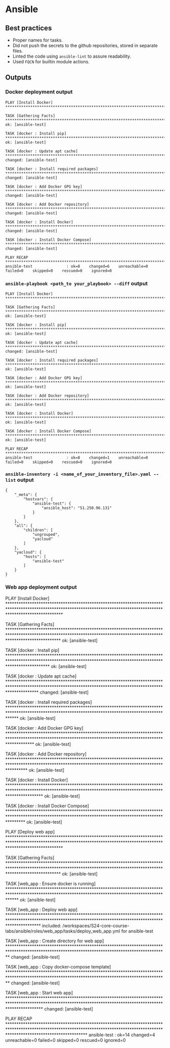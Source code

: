 # Ansible

## Best practices

 - Proper names for tasks.
 - Did not push the secrets to the github repositories, stored in separate files.
 - Linted the code using `ansible-lint` to assure readability.
 - Used `FQCN` for builtin module actions.


## Outputs

### Docker deployment output

```
PLAY [Install Docker] ********************************************************************************************************************************************************************

TASK [Gathering Facts] *******************************************************************************************************************************************************************
ok: [ansible-test]

TASK [docker : Install pip] **************************************************************************************************************************************************************
ok: [ansible-test]

TASK [docker : Update apt cache] *********************************************************************************************************************************************************
changed: [ansible-test]

TASK [docker : Install required packages] ************************************************************************************************************************************************
changed: [ansible-test]

TASK [docker : Add Docker GPG key] *******************************************************************************************************************************************************
changed: [ansible-test]

TASK [docker : Add Docker repository] ****************************************************************************************************************************************************
changed: [ansible-test]

TASK [docker : Install Docker] ***********************************************************************************************************************************************************
changed: [ansible-test]

TASK [docker : Install Docker Compose] ***************************************************************************************************************************************************
changed: [ansible-test]

PLAY RECAP *******************************************************************************************************************************************************************************
ansible-test               : ok=8    changed=6    unreachable=0    failed=0    skipped=0    rescued=0    ignored=0 
```


### `ansible-playbook <path_to your_playbook> --diff` output

```
PLAY [Install Docker] ********************************************************************************************************************************************************************

TASK [Gathering Facts] *******************************************************************************************************************************************************************
ok: [ansible-test]

TASK [docker : Install pip] **************************************************************************************************************************************************************
ok: [ansible-test]

TASK [docker : Update apt cache] *********************************************************************************************************************************************************
changed: [ansible-test]

TASK [docker : Install required packages] ************************************************************************************************************************************************
ok: [ansible-test]

TASK [docker : Add Docker GPG key] *******************************************************************************************************************************************************
ok: [ansible-test]

TASK [docker : Add Docker repository] ****************************************************************************************************************************************************
ok: [ansible-test]

TASK [docker : Install Docker] ***********************************************************************************************************************************************************
ok: [ansible-test]

TASK [docker : Install Docker Compose] ***************************************************************************************************************************************************
ok: [ansible-test]

PLAY RECAP *******************************************************************************************************************************************************************************
ansible-test               : ok=8    changed=1    unreachable=0    failed=0    skipped=0    rescued=0    ignored=0 
```


### `ansible-inventory -i <name_of_your_inventory_file>.yaml --list` output

```
{
    "_meta": {
        "hostvars": {
            "ansible-test": {
                "ansible_host": "51.250.96.131"
            }
        }
    },
    "all": {
        "children": [
            "ungrouped",
            "yacloud"
        ]
    },
    "yacloud": {
        "hosts": [
            "ansible-test"
        ]
    }
}
```

### Web app deployment output

PLAY [Install Docker] ************************************************************************************************************************************************************************

TASK [Gathering Facts] ***********************************************************************************************************************************************************************
ok: [ansible-test]

TASK [docker : Install pip] ******************************************************************************************************************************************************************
ok: [ansible-test]

TASK [docker : Update apt cache] *************************************************************************************************************************************************************
changed: [ansible-test]

TASK [docker : Install required packages] ****************************************************************************************************************************************************
ok: [ansible-test]

TASK [docker : Add Docker GPG key] ***********************************************************************************************************************************************************
ok: [ansible-test]

TASK [docker : Add Docker repository] ********************************************************************************************************************************************************
ok: [ansible-test]

TASK [docker : Install Docker] ***************************************************************************************************************************************************************
ok: [ansible-test]

TASK [docker : Install Docker Compose] *******************************************************************************************************************************************************
ok: [ansible-test]

PLAY [Deploy web app] ************************************************************************************************************************************************************************

TASK [Gathering Facts] ***********************************************************************************************************************************************************************
ok: [ansible-test]

TASK [web_app : Ensure docker is running] ****************************************************************************************************************************************************
ok: [ansible-test]

TASK [web_app : Deploy web app] **************************************************************************************************************************************************************
included: /workspaces/S24-core-course-labs/ansible/roles/web_app/tasks/deploy_web_app.yml for ansible-test

TASK [web_app : Create directory for web app] ************************************************************************************************************************************************
changed: [ansible-test]

TASK [web_app : Copy docker-compose template] ************************************************************************************************************************************************
changed: [ansible-test]

TASK [web_app : Start web app] ***************************************************************************************************************************************************************
changed: [ansible-test]

PLAY RECAP ***********************************************************************************************************************************************************************************
ansible-test               : ok=14   changed=4    unreachable=0    failed=0    skipped=0    rescued=0    ignored=0
